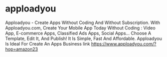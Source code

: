 # apploadyou
  Apploadyou - Create Apps Without Coding And Without Subscription. With Apploadyou.com, Create Your Mobile App Today Without Coding : Video App, E-commerce Apps, Classified Ads Apps, Social Apps... Choose A Template, Edit It, And Publish! It Is Simple, Fast And Affordable. Apploadyou Is Ideal For Create An Apps Business link https://www.apploadyou.com/?hop=amazon23
